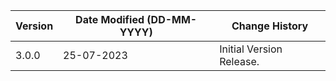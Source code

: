 | **Version** | **Date Modified (DD-MM-YYYY)** | **Change History**                          |
|-------------|--------------------------------|---------------------------------------------|
|3.0.0        | 25-07-2023                     | Initial Version Release.                    |
